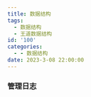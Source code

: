 ```yaml
---
title: 数据结构
tags:
  - 数据结构
  - 王道数据结构
id: '100'
categories:
  - - 数据结构
date: 2023-3-08 22:00:00
---
```


### 管理日志

```